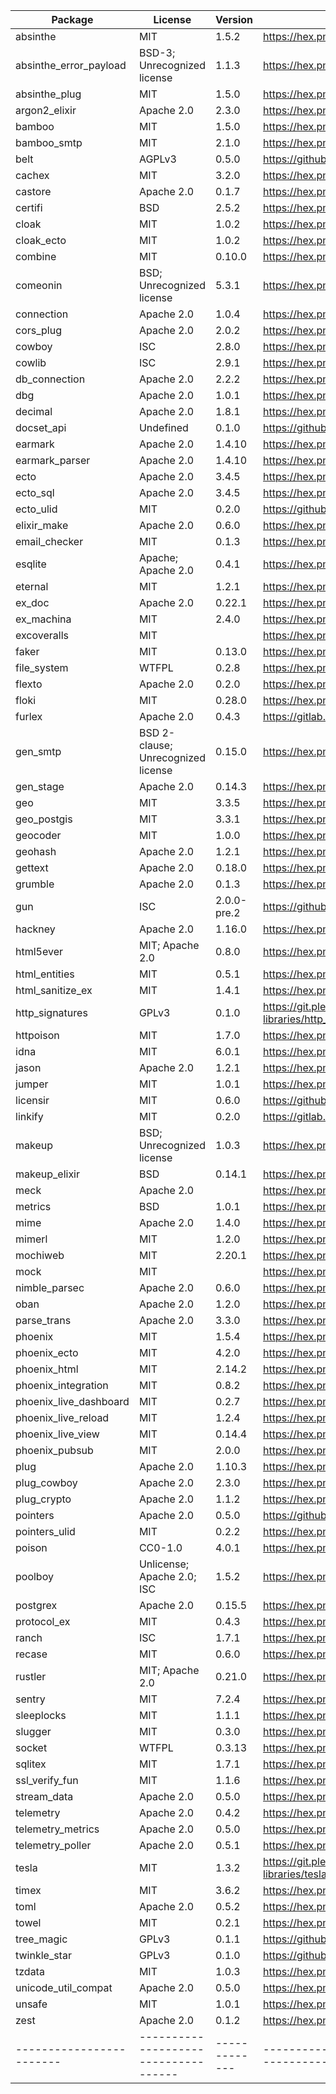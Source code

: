 
| Package                | License                            | Version     | Link                                                                |
|------------------------|------------------------------------|-------------|---------------------------------------------------------------------|
| absinthe               | MIT                                | 1.5.2       | https://hex.pm/packages/absinthe                                    |
| absinthe_error_payload | BSD-3; Unrecognized license        | 1.1.3       | https://hex.pm/packages/absinthe_error_payload                      |
| absinthe_plug          | MIT                                | 1.5.0       | https://hex.pm/packages/absinthe_plug                               |
| argon2_elixir          | Apache 2.0                         | 2.3.0       | https://hex.pm/packages/argon2_elixir                               |
| bamboo                 | MIT                                | 1.5.0       | https://hex.pm/packages/bamboo                                      |
| bamboo_smtp            | MIT                                | 2.1.0       | https://hex.pm/packages/bamboo_smtp                                 |
| belt                   | AGPLv3                             | 0.5.0       | https://github.com/commonspub/belt                                  |
| cachex                 | MIT                                | 3.2.0       | https://hex.pm/packages/cachex                                      |
| castore                | Apache 2.0                         | 0.1.7       | https://hex.pm/packages/castore                                     |
| certifi                | BSD                                | 2.5.2       | https://hex.pm/packages/certifi                                     |
| cloak                  | MIT                                | 1.0.2       | https://hex.pm/packages/cloak                                       |
| cloak_ecto             | MIT                                | 1.0.2       | https://hex.pm/packages/cloak_ecto                                  |
| combine                | MIT                                | 0.10.0      | https://hex.pm/packages/combine                                     |
| comeonin               | BSD; Unrecognized license          | 5.3.1       | https://hex.pm/packages/comeonin                                    |
| connection             | Apache 2.0                         | 1.0.4       | https://hex.pm/packages/connection                                  |
| cors_plug              | Apache 2.0                         | 2.0.2       | https://hex.pm/packages/cors_plug                                   |
| cowboy                 | ISC                                | 2.8.0       | https://hex.pm/packages/cowboy                                      |
| cowlib                 | ISC                                | 2.9.1       | https://hex.pm/packages/cowlib                                      |
| db_connection          | Apache 2.0                         | 2.2.2       | https://hex.pm/packages/db_connection                               |
| dbg                    | Apache 2.0                         | 1.0.1       | https://hex.pm/packages/dbg                                         |
| decimal                | Apache 2.0                         | 1.8.1       | https://hex.pm/packages/decimal                                     |
| docset_api             | Undefined                          | 0.1.0       | https://github.com/mayel/hexdocs_docset_api.git                     |
| earmark                | Apache 2.0                         | 1.4.10      | https://hex.pm/packages/earmark                                     |
| earmark_parser         | Apache 2.0                         | 1.4.10      | https://hex.pm/packages/earmark_parser                              |
| ecto                   | Apache 2.0                         | 3.4.5       | https://hex.pm/packages/ecto                                        |
| ecto_sql               | Apache 2.0                         | 3.4.5       | https://hex.pm/packages/ecto_sql                                    |
| ecto_ulid              | MIT                                | 0.2.0       | https://github.com/irresponsible/ecto-ulid                          |
| elixir_make            | Apache 2.0                         | 0.6.0       | https://hex.pm/packages/elixir_make                                 |
| email_checker          | MIT                                | 0.1.3       | https://hex.pm/packages/email_checker                               |
| esqlite                | Apache; Apache 2.0                 | 0.4.1       | https://hex.pm/packages/esqlite                                     |
| eternal                | MIT                                | 1.2.1       | https://hex.pm/packages/eternal                                     |
| ex_doc                 | Apache 2.0                         | 0.22.1      | https://hex.pm/packages/ex_doc                                      |
| ex_machina             | MIT                                | 2.4.0       | https://hex.pm/packages/ex_machina                                  |
| excoveralls            | MIT                                |             | https://hex.pm/packages/excoveralls                                 |
| faker                  | MIT                                | 0.13.0      | https://hex.pm/packages/faker                                       |
| file_system            | WTFPL                              | 0.2.8       | https://hex.pm/packages/file_system                                 |
| flexto                 | Apache 2.0                         | 0.2.0       | https://hex.pm/packages/flexto                                      |
| floki                  | MIT                                | 0.28.0      | https://hex.pm/packages/floki                                       |
| furlex                 | Apache 2.0                         | 0.4.3       | https://gitlab.com/moodlenet/servers/furlex                         |
| gen_smtp               | BSD 2-clause; Unrecognized license | 0.15.0      | https://hex.pm/packages/gen_smtp                                    |
| gen_stage              | Apache 2.0                         | 0.14.3      | https://hex.pm/packages/gen_stage                                   |
| geo                    | MIT                                | 3.3.5       | https://hex.pm/packages/geo                                         |
| geo_postgis            | MIT                                | 3.3.1       | https://hex.pm/packages/geo_postgis                                 |
| geocoder               | MIT                                | 1.0.0       | https://hex.pm/packages/geocoder                                    |
| geohash                | Apache 2.0                         | 1.2.1       | https://hex.pm/packages/geohash                                     |
| gettext                | Apache 2.0                         | 0.18.0      | https://hex.pm/packages/gettext                                     |
| grumble                | Apache 2.0                         | 0.1.3       | https://hex.pm/packages/grumble                                     |
| gun                    | ISC                                | 2.0.0-pre.2 | https://github.com/ninenines/gun.git                                |
| hackney                | Apache 2.0                         | 1.16.0      | https://hex.pm/packages/hackney                                     |
| html5ever              | MIT; Apache 2.0                    | 0.8.0       | https://hex.pm/packages/html5ever                                   |
| html_entities          | MIT                                | 0.5.1       | https://hex.pm/packages/html_entities                               |
| html_sanitize_ex       | MIT                                | 1.4.1       | https://hex.pm/packages/html_sanitize_ex                            |
| http_signatures        | GPLv3                              | 0.1.0       | https://git.pleroma.social/pleroma/elixir-libraries/http_signatures |
| httpoison              | MIT                                | 1.7.0       | https://hex.pm/packages/httpoison                                   |
| idna                   | MIT                                | 6.0.1       | https://hex.pm/packages/idna                                        |
| jason                  | Apache 2.0                         | 1.2.1       | https://hex.pm/packages/jason                                       |
| jumper                 | MIT                                | 1.0.1       | https://hex.pm/packages/jumper                                      |
| licensir               | MIT                                | 0.6.0       | https://github.com/mayel/licensir                                   |
| linkify                | MIT                                | 0.2.0       | https://gitlab.com/CommonsPub/linkify.git                           |
| makeup                 | BSD; Unrecognized license          | 1.0.3       | https://hex.pm/packages/makeup                                      |
| makeup_elixir          | BSD                                | 0.14.1      | https://hex.pm/packages/makeup_elixir                               |
| meck                   | Apache 2.0                         |             | https://hex.pm/packages/meck                                        |
| metrics                | BSD                                | 1.0.1       | https://hex.pm/packages/metrics                                     |
| mime                   | Apache 2.0                         | 1.4.0       | https://hex.pm/packages/mime                                        |
| mimerl                 | MIT                                | 1.2.0       | https://hex.pm/packages/mimerl                                      |
| mochiweb               | MIT                                | 2.20.1      | https://hex.pm/packages/mochiweb                                    |
| mock                   | MIT                                |             | https://hex.pm/packages/mock                                        |
| nimble_parsec          | Apache 2.0                         | 0.6.0       | https://hex.pm/packages/nimble_parsec                               |
| oban                   | Apache 2.0                         | 1.2.0       | https://hex.pm/packages/oban                                        |
| parse_trans            | Apache 2.0                         | 3.3.0       | https://hex.pm/packages/parse_trans                                 |
| phoenix                | MIT                                | 1.5.4       | https://hex.pm/packages/phoenix                                     |
| phoenix_ecto           | MIT                                | 4.2.0       | https://hex.pm/packages/phoenix_ecto                                |
| phoenix_html           | MIT                                | 2.14.2      | https://hex.pm/packages/phoenix_html                                |
| phoenix_integration    | MIT                                | 0.8.2       | https://hex.pm/packages/phoenix_integration                         |
| phoenix_live_dashboard | MIT                                | 0.2.7       | https://hex.pm/packages/phoenix_live_dashboard                      |
| phoenix_live_reload    | MIT                                | 1.2.4       | https://hex.pm/packages/phoenix_live_reload                         |
| phoenix_live_view      | MIT                                | 0.14.4      | https://hex.pm/packages/phoenix_live_view                           |
| phoenix_pubsub         | MIT                                | 2.0.0       | https://hex.pm/packages/phoenix_pubsub                              |
| plug                   | Apache 2.0                         | 1.10.3      | https://hex.pm/packages/plug                                        |
| plug_cowboy            | Apache 2.0                         | 2.3.0       | https://hex.pm/packages/plug_cowboy                                 |
| plug_crypto            | Apache 2.0                         | 1.1.2       | https://hex.pm/packages/plug_crypto                                 |
| pointers               | Apache 2.0                         | 0.5.0       | https://github.com/commonspub/pointers.git                          |
| pointers_ulid          | MIT                                | 0.2.2       | https://hex.pm/packages/pointers_ulid                               |
| poison                 | CC0-1.0                            | 4.0.1       | https://hex.pm/packages/poison                                      |
| poolboy                | Unlicense; Apache 2.0; ISC         | 1.5.2       | https://hex.pm/packages/poolboy                                     |
| postgrex               | Apache 2.0                         | 0.15.5      | https://hex.pm/packages/postgrex                                    |
| protocol_ex            | MIT                                | 0.4.3       | https://hex.pm/packages/protocol_ex                                 |
| ranch                  | ISC                                | 1.7.1       | https://hex.pm/packages/ranch                                       |
| recase                 | MIT                                | 0.6.0       | https://hex.pm/packages/recase                                      |
| rustler                | MIT; Apache 2.0                    | 0.21.0      | https://hex.pm/packages/rustler                                     |
| sentry                 | MIT                                | 7.2.4       | https://hex.pm/packages/sentry                                      |
| sleeplocks             | MIT                                | 1.1.1       | https://hex.pm/packages/sleeplocks                                  |
| slugger                | MIT                                | 0.3.0       | https://hex.pm/packages/slugger                                     |
| socket                 | WTFPL                              | 0.3.13      | https://hex.pm/packages/socket                                      |
| sqlitex                | MIT                                | 1.7.1       | https://hex.pm/packages/sqlitex                                     |
| ssl_verify_fun         | MIT                                | 1.1.6       | https://hex.pm/packages/ssl_verify_fun                              |
| stream_data            | Apache 2.0                         | 0.5.0       | https://hex.pm/packages/stream_data                                 |
| telemetry              | Apache 2.0                         | 0.4.2       | https://hex.pm/packages/telemetry                                   |
| telemetry_metrics      | Apache 2.0                         | 0.5.0       | https://hex.pm/packages/telemetry_metrics                           |
| telemetry_poller       | Apache 2.0                         | 0.5.1       | https://hex.pm/packages/telemetry_poller                            |
| tesla                  | MIT                                | 1.3.2       | https://git.pleroma.social/pleroma/elixir-libraries/tesla.git       |
| timex                  | MIT                                | 3.6.2       | https://hex.pm/packages/timex                                       |
| toml                   | Apache 2.0                         | 0.5.2       | https://hex.pm/packages/toml                                        |
| towel                  | MIT                                | 0.2.1       | https://hex.pm/packages/towel                                       |
| tree_magic             | GPLv3                              | 0.1.1       | https://github.com/commonspub/tree_magic.ex                         |
| twinkle_star           | GPLv3                              | 0.1.0       | https://github.com/commonspub/twinkle_star                          |
| tzdata                 | MIT                                | 1.0.3       | https://hex.pm/packages/tzdata                                      |
| unicode_util_compat    | Apache 2.0                         | 0.5.0       | https://hex.pm/packages/unicode_util_compat                         |
| unsafe                 | MIT                                | 1.0.1       | https://hex.pm/packages/unsafe                                      |
| zest                   | Apache 2.0                         | 0.1.2       | https://hex.pm/packages/zest                                        |
|------------------------|------------------------------------|-------------|---------------------------------------------------------------------|
